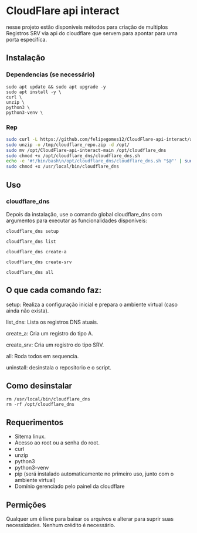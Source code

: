# CloudFlare api interact

nesse projeto estão disponiveis métodos para criação de multiplos Registros SRV via api do cloudflare que servem para apontar para uma porta especifíca.

## Instalação

### Dependencias (se necessário)
```shell
sudo apt update && sudo apt upgrade -y
sudo apt install -y \
curl \
unzip \
python3 \
python3-venv \
```
### Rep
```bash
sudo curl -L https://github.com/felipegomes12/CloudFlare-api-interact/archive/refs/heads/main.zip -o /tmp/cloudflare_repo.zip
sudo unzip -o /tmp/cloudflare_repo.zip -d /opt/
sudo mv /opt/CloudFlare-api-interact-main /opt/cloudflare_dns
sudo chmod +x /opt/cloudflare_dns/cloudflare_dns.sh
echo -e '#!/bin/bash\n/opt/cloudflare_dns/cloudflare_dns.sh "$@"' | sudo tee /usr/local/bin/cloudflare_dns > /dev/null
sudo chmod +x /usr/local/bin/cloudflare_dns
```
## Uso
### cloudflare_dns
Depois da instalação, use o comando global cloudflare_dns com argumentos para executar as funcionalidades disponíveis:
```shell
cloudflare_dns setup
```
```shell
cloudflare_dns list
```
```shell
cloudflare_dns create-a
```
```shell
cloudflare_dns create-srv

```
```shell
cloudflare_dns all

```
## O que cada comando faz:
setup: Realiza a configuração inicial e prepara o ambiente virtual (caso ainda não exista).

list_dns: Lista os registros DNS atuais.

create_a: Cria um registro do tipo A.

create_srv: Cria um registro do tipo SRV.

all: Roda todos em sequencia.

uninstall: desinstala o repositorio e o script.
## Como desinstalar
```shell
rm /usr/local/bin/cloudflare_dns
rm -rf /opt/cloudflare_dns
``` 

## Requerimentos
- Sitema linux.
- Acesso ao root ou a senha do root.
- curl 
- unzip
- python3
- python3-venv
- pip (será instalado automaticamente no primeiro uso, junto com o ambiente virtual)
- Domínio gerenciado pelo painel da cloudflare
## Permições
Qualquer um é livre para baixar os arquivos e alterar para suprir suas necessidades. Nenhum crédito é necessário.